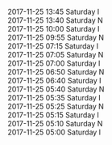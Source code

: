 2017-11-25 13:45 Saturday  I  
2017-11-25 13:40 Saturday  N  
2017-11-25 10:00 Saturday  I  
2017-11-25 09:55 Saturday  N  
2017-11-25 07:15 Saturday  I  
2017-11-25 07:05 Saturday  N  
2017-11-25 07:00 Saturday  I  
2017-11-25 06:50 Saturday  N  
2017-11-25 06:40 Saturday  I  
2017-11-25 05:40 Saturday  N  
2017-11-25 05:35 Saturday  I  
2017-11-25 05:25 Saturday  N  
2017-11-25 05:15 Saturday  I  
2017-11-25 05:10 Saturday  N  
2017-11-25 05:00 Saturday  I  
